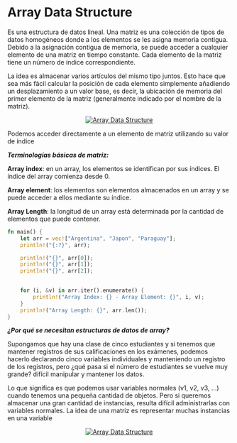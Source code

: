 # Array Data Structure

Es una estructura de datos lineal. Una matriz es una colección de tipos de datos homogéneos donde a los elementos se les asigna memoria contigua. Debido a la asignación contigua de memoria, se puede acceder a cualquier elemento de una matriz en tiempo constante. Cada elemento de la matriz tiene un número de índice correspondiente. 

La idea es almacenar varios artículos del mismo tipo juntos. Esto hace que sea más fácil calcular la posición de cada elemento simplemente añadiendo un desplazamiento a un valor base, es decir, la ubicación de memoria del primer elemento de la matriz (generalmente indicado por el nombre de la matriz).

<p align="center">
  <a href="https://www.geeksforgeeks.org/learn-data-structures-and-algorithms-dsa-tutorial/?ref=ds_lp" target="blank"><img src="https://media.geeksforgeeks.org/wp-content/cdn-uploads/20230726162247/Array-data-structure.png" width="" alt="Array Data Structure" /></a>
</p>

Podemos acceder directamente a un elemento de matriz utilizando su valor de índice

***Terminologías básicas de matriz:***

**Array index**: en un array, los elementos se identifican por sus índices. El índice del array comienza desde 0.

**Array element**: los elementos son elementos almacenados en un array y se puede acceder a ellos mediante su índice.

**Array Length**: la longitud de un array está determinada por la cantidad de elementos que puede contener. 

```rust
fn main() {
    let arr = vec!["Argentina", "Japon", "Paraguay"];
    println!("{:?}", arr);

    println!("{}", arr[0]);
    println!("{}", arr[1]);
    println!("{}", arr[2]);
  

    for (i, &v) in arr.iter().enumerate() {
        println!("Array Index: {} - Array Element: {}", i, v);
    }
    println!("Array Length: {}", arr.len());
}
```

***¿Por qué se necesitan estructuras de datos de array?***

Supongamos que hay una clase de cinco estudiantes y si tenemos que mantener registros de sus calificaciones en los exámenes, podemos hacerlo declarando cinco variables individuales y manteniendo un registro de los registros, pero ¿qué pasa si el número de estudiantes se vuelve muy grande? difícil manipular y mantener los datos.

Lo que significa es que podemos usar variables normales (v1, v2, v3, ...) cuando tenemos una pequeña cantidad de objetos. Pero si queremos almacenar una gran cantidad de instancias, resulta difícil administrarlas con variables normales. La idea de una matriz es representar muchas instancias en una variable

<p align="center">
  <a href="https://www.geeksforgeeks.org/learn-data-structures-and-algorithms-dsa-tutorial/?ref=ds_lp" target="blank"><img src="https://media.geeksforgeeks.org/wp-content/uploads/20220728175153/Needforarray-660x379.png" width="" alt="Array Data Structure" /></a>
</p>